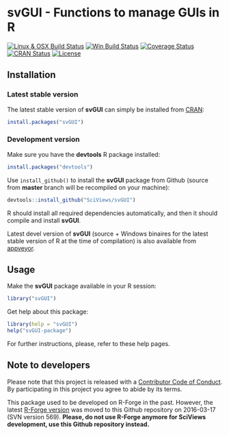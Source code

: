 # svGUI - Functions to manage GUIs in R

[![Linux & OSX Build Status](https://travis-ci.org/SciViews/svGUI.svg )](https://travis-ci.org/SciViews/svGUI)
[![Win Build Status](https://ci.appveyor.com/api/projects/status/github/SciViews/svGUI?branch=master&svg=true)](http://ci.appveyor.com/project/phgrosjean/svGUI)
[![Coverage Status](https://img.shields.io/codecov/c/github/SciViews/svGUI/master.svg)
](https://codecov.io/github/SciViews/svGUI?branch=master)
[![CRAN Status](http://www.r-pkg.org/badges/version/svGUI)](http://cran.r-project.org/package=svGUI)
[![License](https://img.shields.io/badge/license-GPL-blue.svg)](http://www.gnu.org/licenses/gpl-2.0.html)

## Installation

### Latest stable version

The latest stable version of **svGUI** can simply be installed from [CRAN](http://cran.r-project.org):

```r
install.packages("svGUI")
```


### Development version

Make sure you have the **devtools** R package installed:

```r
install.packages("devtools")
```

Use `install_github()` to install the **svGUI** package from Github (source from **master** branch will be recompiled on your machine):

```r
devtools::install_github("SciViews/svGUI")
```

R should install all required dependencies automatically, and then it should compile and install **svGUI**.

Latest devel version of **svGUI** (source + Windows binaires for the latest stable version of R at the time of compilation) is also available from [appveyor](https://ci.appveyor.com/project/phgrosjean/svGUI/build/artifacts).


## Usage

Make the **svGUI** package available in your R session:

```r
library("svGUI")
```

Get help about this package:

```r
library(help = "svGUI")
help("svGUI-package")
```

For further instructions, please, refer to these help pages.


## Note to developers

Please note that this project is released with a [Contributor Code of Conduct](CONDUCT.md). By participating in this project you agree to abide by its terms.

This package used to be developed on R-Forge in the past. However, the latest [R-Forge version](https://r-forge.r-project.org/projects/sciviews/) was moved to this Github repository on 2016-03-17 (SVN version 569). **Please, do not use R-Forge anymore for SciViews development, use this Github repository instead.**

